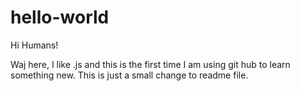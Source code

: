 # hello-world
Hi Humans!


Waj here, I like .js and this is the first time I am using git hub to learn something new. This is just a small change to readme file.
